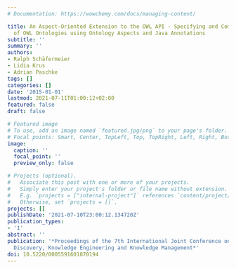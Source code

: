```yaml
---
# Documentation: https://wowchemy.com/docs/managing-content/

title: An Aspect-Oriented Extension to the OWL API - Specifying and Composing Views
  of OWL Ontologies using Ontology Aspects and Java Annotations
subtitle: ''
summary: ''
authors:
- Ralph Schäfermeier
- Lidia Krus
- Adrian Paschke
tags: []
categories: []
date: '2015-01-01'
lastmod: 2021-07-11T01:00:12+02:00
featured: false
draft: false

# Featured image
# To use, add an image named `featured.jpg/png` to your page's folder.
# Focal points: Smart, Center, TopLeft, Top, TopRight, Left, Right, BottomLeft, Bottom, BottomRight.
image:
  caption: ''
  focal_point: ''
  preview_only: false

# Projects (optional).
#   Associate this post with one or more of your projects.
#   Simply enter your project's folder or file name without extension.
#   E.g. `projects = ["internal-project"]` references `content/project/deep-learning/index.md`.
#   Otherwise, set `projects = []`.
projects: []
publishDate: '2021-07-10T23:00:12.134720Z'
publication_types:
- '1'
abstract: ''
publication: '*Proceedings of the 7th International Joint Conference on Knowledge
  Discovery, Knowledge Engineering and Knowledge Management*'
doi: 10.5220/0005591601870194
---
```


